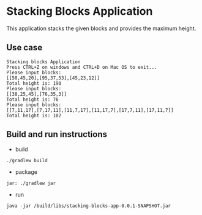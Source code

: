 # Stacking Blocks Application

This application stacks the given blocks and provides the maximum height.

## Use case

```
Stacking blocks Application
Press CTRL+Z on windows and CTRL+D on Mac OS to exit...
Please input blocks:
[[50,45,20],[95,37,53],[45,23,12]]
Total height is: 190
Please input blocks:
[[38,25,45],[76,35,3]]
Total height is: 76
Please input blocks:
[[7,11,17],[7,17,11],[11,7,17],[11,17,7],[17,7,11],[17,11,7]]
Total height is: 102
```

## Build and run instructions

- build

```
./gradlew build
```

- package

```
jar: ./gradlew jar
```

- run

```
java -jar /build/libs/stacking-blocks-app-0.0.1-SNAPSHOT.jar
```